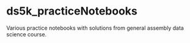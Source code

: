# ds5k_practiceNotebooks
Various practice notebooks with solutions from general assembly data science course.
